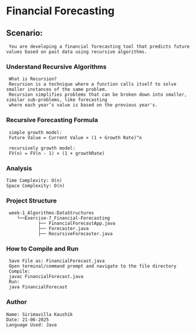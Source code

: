  # Financial Forecasting

  ## Scenario:
     You are developing a financial forecasting tool that predicts future values based on past data using recursive algorithms.
  ### Understand Recursive Algorithms
     What is Recursion?
     Recursion is a technique where a function calls itself to solve smaller instances of the same problem.
     Recursion simplifies problems that can be broken down into smaller, similar sub-problems, like forecasting 
     where each year’s value is based on the previous year's.

  ### Recursive Forecasting Formula

     simple growth model:
     Future Value = Current Value × (1 + Growth Rate)^n

     recursively growth model:
     FV(n) = FV(n - 1) × (1 + growthRate)

  ### Analysis
    Time Complexity: O(n)
    Space Complexity: O(n)

  ### Project Structure
     week-1_Algorithms-DataStructures
        └──Exercise-7_Financial-Forecasting
                ├── FinancialForecastApp.java    
                ├── Forecaster.java               
                ├── RecursiveForecaster.java  

  ### How to Compile and Run
     Save File as: FinancialForecast.java
     Open terminal/command prompt and navigate to the file directory
     Compile:
     javac FinancialForecast.java
     Run:
     java FinancialForecast

    

  ### Author
    Name: Sirimavilla Kaushik
    Date: 21-06-2025
    Language Used: Java
